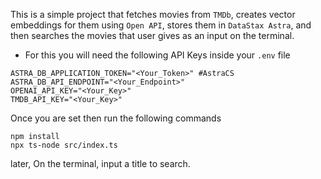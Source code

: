 This is a simple project that fetches movies from `TMDb`, creates vector embeddings for them using `Open API`, stores them in `DataStax Astra`, and then searches the movies that user gives as an input on the terminal.

- For this you will need the following API Keys inside your `.env` file

```
ASTRA_DB_APPLICATION_TOKEN="<Your_Token>" #AstraCS
ASTRA_DB_API_ENDPOINT="<Your_Endpoint>"
OPENAI_API_KEY="<Your_Key>"
TMDB_API_KEY="<Your_Key>"
```

Once you are set then run the following commands

```
npm install
npx ts-node src/index.ts
```

later, On the terminal, input a title to search.


